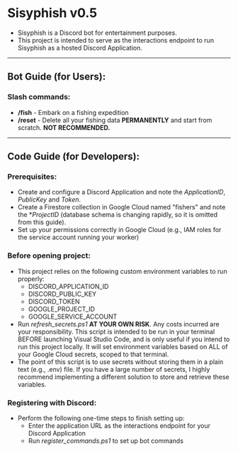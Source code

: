 # **Sisyphish v0.5**
- Sisyphish is a Discord bot for entertainment purposes.
- This project is intended to serve as the interactions endpoint to run Sisyphish as a hosted Discord Application.

---

## **Bot Guide (for Users):**

### Slash commands:
- **/fish** - Embark on a fishing expedition
- **/reset** - Delete all your fishing data **PERMANENTLY** and start from scratch. **NOT RECOMMENDED.**

---

## **Code Guide (for Developers):**

### **Prerequisites:**
- Create and configure a Discord Application and note the *ApplicationID*, *PublicKey* and *Token*.
- Create a Firestore collection in Google Cloud named "fishers" and note the **ProjectID* (database schema is changing rapidly, so it is omitted from this guide).
- Set up your permissions correctly in Google Cloud (e.g., IAM roles for the service account running your worker)

### **Before opening project:**
- This project relies on the following custom environment variables to run properly:
    - DISCORD_APPLICATION_ID
    - DISCORD_PUBLIC_KEY
    - DISCORD_TOKEN
    - GOOGLE_PROJECT_ID
    - GOOGLE_SERVICE_ACCOUNT
- Run *refresh_secrets.ps1* **AT YOUR OWN RISK**. Any costs incurred are your responsibility. This script is intended to be run in your terminal BEFORE launching Visual Studio Code, and is only useful if you intend to run this project locally. It will set environment variables based on ALL of your Google Cloud secrets, scoped to that terminal.
- The point of this script is to use secrets without storing them in a plain text (e.g., .env) file. If you have a large number of secrets, I highly recommend implementing a different solution to store and retrieve these variables.

### **Registering with Discord:**
- Perform the following one-time steps to finish setting up:
    - Enter the application URL as the interactions endpoint for your Discord Application
    - Run *register_commands.ps1* to set up bot commands